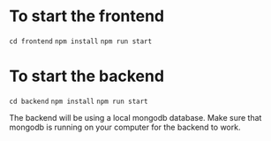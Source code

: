 # To start the frontend
`cd frontend`
`npm install`
`npm run start`

# To start the backend
`cd backend`
`npm install`
`npm run start`

The backend will be using a local mongodb database.
Make sure that mongodb is running on your computer for the backend to work.